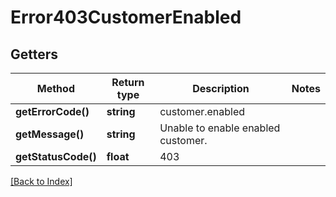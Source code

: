 # Error403CustomerEnabled

## Getters

Method | Return type | Description | Notes
------------ | ------------- | ------------- | -------------
**getErrorCode()** | **string** | customer.enabled |
**getMessage()** | **string** | Unable to enable enabled customer. |
**getStatusCode()** | **float** | 403 |

[[Back to Index]](../index.md)
